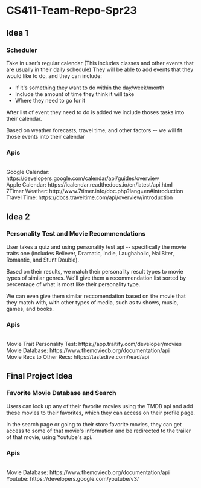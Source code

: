 # CS411-Team-Repo-Spr23

## Idea 1
### Scheduler 
Take in user’s regular calendar (This includes classes and other events that are usually in their daily schedule)
They will be able to add events that they would like to do, and they can include:
 - If it's something they want to do within the day/week/month
 - Include the amount of time they think it will take
 - Where they need to go for it
 
 
After list of event they need to do is added we include thoses tasks into their calendar.

Based on weather forecasts, travel time, and other factors -- we will fit those events into their calendar

### Apis
<br>
Google Calendar: https://developers.google.com/calendar/api/guides/overview
 <br>
Apple Calendar: https://icalendar.readthedocs.io/en/latest/api.html
 <br>
7Timer Weather: http://www.7timer.info/doc.php?lang=en#introduction
 <br>
Travel Time: https://docs.traveltime.com/api/overview/introduction 

## Idea 2
### Personality Test and Movie Recommendations 
User takes a quiz and using personality test api -- specifically the movie traits one (includes Believer, Dramatic, Indie, Laughaholic, NailBiter, Romantic, and Stunt Double).

Based on their results, we match their personality result types to movie types of similar genres.
We'll give them a recommendation list sorted by percentage of what is most like their personality type.

We can even give them similar reccomendation based on the movie that they match with, with other types of media, such as tv shows, music, games, and books.
### Apis
<br>
Movie Trait Personality Test: https://app.traitify.com/developer/movies 
 <br>
Movie Database: https://www.themoviedb.org/documentation/api 
 <br>
Movie Recs to Other Recs: https://tastedive.com/read/api 

## Final Project Idea
### Favorite Movie Database and Search
Users can look up any of their favorite movies using the TMDB api and add these movies to their favorites, which they can access on their profile page.

In the search page or going to their store favorite movies, they can get access to some of that movie's information and be redirected to the trailer of that movie, using Youtube's api.

### Apis
<br>
Movie Database: https://www.themoviedb.org/documentation/api
<br>
Youtube: https://developers.google.com/youtube/v3/